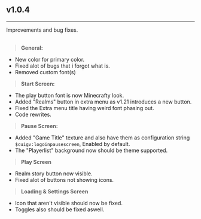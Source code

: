 ## v1.0.4
---
Improvements and bug fixes.<br><br>
> **General:**
- New color for primary color.
- Fixed alot of bugs that i forgot what is.
- Removed custom font(s)

> **Start Screen:**
- The play button font is now Minecrafty look.
- Added "Realms" button in extra menu as v1.21 introduces a new button.
- Fixed the Extra menu title having weird font phasing out.
- Code rewrites.

> **Pause Screen:**
- Added "Game Title" texture and also have them as configuration string `$cuigv:logoinpausescreen`, Enabled by default.
- The "Playerlist" background now should be theme supported.

> **Play Screen**
- Realm story button now visible.
- Fixed alot of buttons not showing icons.

> **Loading & Settings Screen**
- Icon that aren't visible should now be fixed.
- Toggles also should be fixed aswell.